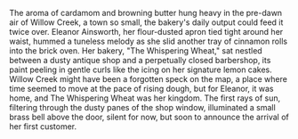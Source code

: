 The aroma of cardamom and browning butter hung heavy in the pre-dawn air of Willow Creek, a town so small, the bakery's daily output could feed it twice over.  Eleanor Ainsworth, her flour-dusted apron tied tight around her waist, hummed a tuneless melody as she slid another tray of cinnamon rolls into the brick oven.  Her bakery, "The Whispering Wheat," sat nestled between a dusty antique shop and a perpetually closed barbershop, its paint peeling in gentle curls like the icing on her signature lemon cakes.  Willow Creek might have been a forgotten speck on the map, a place where time seemed to move at the pace of rising dough, but for Eleanor, it was home, and The Whispering Wheat was her kingdom. The first rays of sun, filtering through the dusty panes of the shop window, illuminated a small brass bell above the door, silent for now, but soon to announce the arrival of her first customer.

